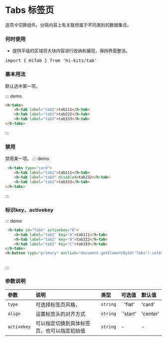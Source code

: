 # Tabs 标签页

选项卡切换组件。分隔内容上有关联但属于不同类别的数据集合。


### 何时使用
 - 提供平级的区域将大块内容进行收纳和展现，保持界面整洁。
<pre class="language-ts">
import { HiTab } from 'hi-kits/tab'
</pre>
### 基本用法
默认选中第一项。

::: demo
```html
<h-tabs>
    <h-tab label="tab1">tab111</h-tab>
    <h-tab label="tab2">tab222</h-tab>
    <h-tab label="tab3">tab333</h-tab>
</h-tabs>

```
:::

### 禁用
禁用某一项。
::: demo
```html
 <h-tabs type="card">
    <h-tab label="tab1">tab111</h-tab>
    <h-tab label="tab2" disabled>tab222</h-tab>
    <h-tab label="tab3">tab333</h-tab>
</h-tabs>

```
:::

### 标识key、activekey
::: demo
```html
 <h-tabs id="Tabs" activekey="B">
    <h-tab label="tab1" key="A">tab111</h-tab>
    <h-tab label="tab2" key="B">tab222</h-tab>
    <h-tab label="tab3" key="C">tab333</h-tab>
</h-tabs>
<h-button type="primary" onclick="document.getElementById('Tabs').setAttribute('activekey', 'C')">跳转tab3</h-button>
                    
```
:::
### 参数说明

|参数|说明|类型|可选值|默认值
|:--|:--|:--|:-----|:---
| `type`| 可选择标签页风格，|  `string` | ` 'flat' | 'card' | 'line' ` | `flat`
| `align`| 设置标签头的对齐方式 |  `string` | `'start' | 'center' | 'end'`| `start`
| `activekey`| 可以指定切换到具体标签页，也可以指定初始值 |  `string` | - | -

